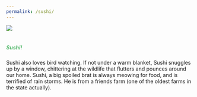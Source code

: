```yaml
---
permalink: /sushi/
---
```


<picture>
  <source
    media="(min-width: 750px)"
    srcset="/images/sushi.png">
  <source
    media="(min-width: 450px)"
    srcset="/images/sushimobile.png">
  <img
    src="/images/sushi.png"><br>
</picture>
<br>

<h5 style="color: #5ABB71;">Sushi!</h5>

Sushi also loves bird watching. If not under a warm blanket, Sushi snuggles up by a window, chittering at the wildlife that flutters and pounces around our home. Sushi, a big spoiled brat is always meowing for food, and is terrified of rain storms. He is from a friends farm (one of the oldest farms in the state actually).